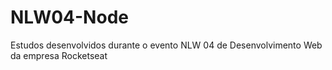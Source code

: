 # NLW04-Node
 Estudos desenvolvidos durante o evento NLW 04 de Desenvolvimento Web da empresa Rocketseat
